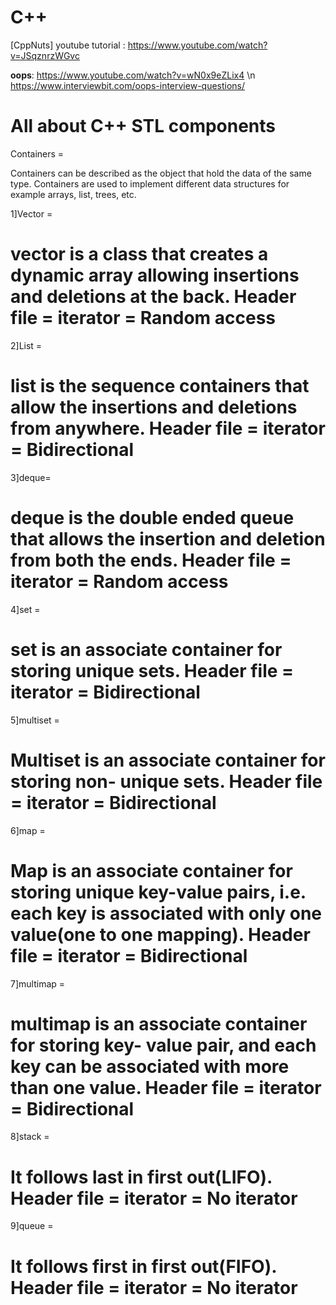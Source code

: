 # C++ 
[CppNuts] youtube tutorial : 
            https://www.youtube.com/watch?v=JSqznrzWGvc


**oops**: 
            https://www.youtube.com/watch?v=wN0x9eZLix4    \n
            https://www.interviewbit.com/oops-interview-questions/
      
     




All about C++ STL components
============================

Containers =

Containers can be described as the object that hold the data of the same type. Containers are used
to implement different data structures for example arrays, list, trees, etc.

1]Vector =

vector is a class that creates a dynamic array allowing insertions and deletions at the back.
Header file = <vector>
iterator = Random access
=============================================================================
2]List =

list is the sequence containers that allow the insertions and deletions from anywhere.
Header file = <list>
iterator = Bidirectional
=============================================================================
3]deque=

deque is the double ended queue that allows the insertion and deletion from both the ends.
Header file = <deque>
iterator = Random access
=============================================================================
4]set =

set is an associate container for storing unique sets.
Header file = <set>
iterator = Bidirectional
=============================================================================
5]multiset =

Multiset is an associate container for storing non- unique sets.
Header file = <set>
iterator = Bidirectional
=============================================================================
6]map =

Map is an associate container for storing unique key-value pairs, i.e. each key is associated with only
one value(one to one mapping).
Header file = <map>
iterator = Bidirectional
========================================================================
7]multimap =

multimap is an associate container for storing key- value pair, and each key can be associated with
more than one value.
Header file = <map>
iterator = Bidirectional
=============================================================================
8]stack =

It follows last in first out(LIFO).
Header file = <stack>
iterator = No iterator
=============================================================================
9]queue =

It follows first in first out(FIFO).
Header file = <queue>
iterator = No iterator
=========================

